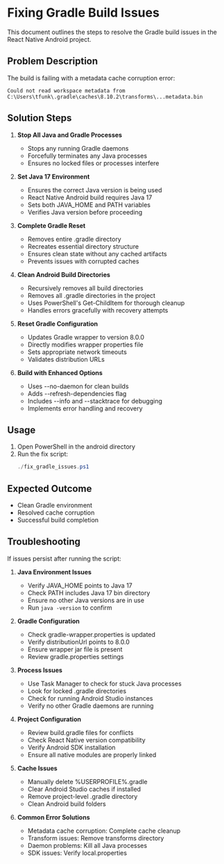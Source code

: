 # Fixing Gradle Build Issues

This document outlines the steps to resolve the Gradle build issues in the React Native Android project.

## Problem Description
The build is failing with a metadata cache corruption error:
```
Could not read workspace metadata from C:\Users\tfunk\.gradle\caches\8.10.2\transforms\...metadata.bin
```

## Solution Steps

1. **Stop All Java and Gradle Processes**
   - Stops any running Gradle daemons
   - Forcefully terminates any Java processes
   - Ensures no locked files or processes interfere

2. **Set Java 17 Environment**
   - Ensures the correct Java version is being used
   - React Native Android build requires Java 17
   - Sets both JAVA_HOME and PATH variables
   - Verifies Java version before proceeding

3. **Complete Gradle Reset**
   - Removes entire .gradle directory
   - Recreates essential directory structure
   - Ensures clean state without any cached artifacts
   - Prevents issues with corrupted caches

4. **Clean Android Build Directories**
   - Recursively removes all build directories
   - Removes all .gradle directories in the project
   - Uses PowerShell's Get-ChildItem for thorough cleanup
   - Handles errors gracefully with recovery attempts

5. **Reset Gradle Configuration**
   - Updates Gradle wrapper to version 8.0.0
   - Directly modifies wrapper properties file
   - Sets appropriate network timeouts
   - Validates distribution URLs

6. **Build with Enhanced Options**
   - Uses --no-daemon for clean builds
   - Adds --refresh-dependencies flag
   - Includes --info and --stacktrace for debugging
   - Implements error handling and recovery

## Usage

1. Open PowerShell in the android directory
2. Run the fix script:
   ```powershell
   ./fix_gradle_issues.ps1
   ```

## Expected Outcome
- Clean Gradle environment
- Resolved cache corruption
- Successful build completion

## Troubleshooting
If issues persist after running the script:

1. **Java Environment Issues**
   - Verify JAVA_HOME points to Java 17
   - Check PATH includes Java 17 bin directory
   - Ensure no other Java versions are in use
   - Run `java -version` to confirm

2. **Gradle Configuration**
   - Check gradle-wrapper.properties is updated
   - Verify distributionUrl points to 8.0.0
   - Ensure wrapper jar file is present
   - Review gradle.properties settings

3. **Process Issues**
   - Use Task Manager to check for stuck Java processes
   - Look for locked .gradle directories
   - Check for running Android Studio instances
   - Verify no other Gradle daemons are running

4. **Project Configuration**
   - Review build.gradle files for conflicts
   - Check React Native version compatibility
   - Verify Android SDK installation
   - Ensure all native modules are properly linked

5. **Cache Issues**
   - Manually delete %USERPROFILE%\.gradle
   - Clear Android Studio caches if installed
   - Remove project-level .gradle directory
   - Clean Android build folders

6. **Common Error Solutions**
   - Metadata cache corruption: Complete cache cleanup
   - Transform issues: Remove transforms directory
   - Daemon problems: Kill all Java processes
   - SDK issues: Verify local.properties
